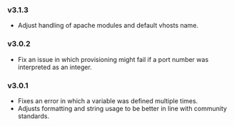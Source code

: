 ### v3.1.3
 - Adjust handling of apache modules and default vhosts name.


### v3.0.2

 - Fix an issue in which provisioning might fail if a port number was interpreted as an integer.

### v3.0.1

 - Fixes an error in which a variable was defined multiple times.
 - Adjusts formatting and string usage to be better in line with community standards.
